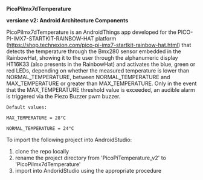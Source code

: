 **PicoPiImx7dTemperature**

**versione v2: Android Architecture Components**

PicoPiImx7dTemperature is an AndroidThings app developed for the PICO-PI-IMX7-STARTKIT-RAINBOW-HAT platform
(https://shop.technexion.com/pico-pi-imx7-startkit-rainbow-hat.html) that detects the temperature through the Bmx280 sensor
embedded in the RainbowHat, showing it to the user through the alphanumeric display HT16K33 (also presents in the RainbowHat) and activates the blue, green or red LEDs, depending on whether the measured temperature is lower than NORMAL_TEMPERATURE, between NORMAL_TEMPERATURE and MAX_TEMPERATURE or greater than MAX_TEMPERATURE.
Only in the event that the MAX_TEMPERATURE threshold value is exceeded, an audible alarm is triggered via the Piezo Buzzer pwm buzzer.

    Default values: 

    MAX_TEMPERATURE = 28°C

    NORMAL_TEMPERATURE = 24°C
                   



To import the following project into AndroidStudio:
1) clone the repo locally
2) rename the project directory from 'PicoPiTemperature_v2' to 'PicoPiImx7dTemperature'
3) import into AndoridStudio using the appropriate procedure
